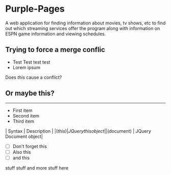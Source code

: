 # Purple-Pages
A web application for finding information about movies, tv shows, etc to find out which streaming services offer the program along with information on ESPN game information and viewing schedules.


## Trying to force a merge conflic

* Test Test test test
* Lorem ipsum

Does _this_ cause a conflict?

## Or maybe this?

___

- First item
- Second item
- Third item
  
| Syntax | Description |
|$(this) | JQuery this object|
|$(document) | JQuery Document object|

-[ ] Don't forget this
-[ ] Also this
-[ ] and this

stuff stuff and more stuff here
